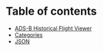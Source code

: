 # Table of contents

* [ADS-B Historical Flight Viewer](README.md)
* [Categories](categories.md)
* [JSON](json.md)
